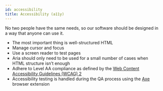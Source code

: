 ```yaml
---
id: accessibility
title: Accessibility (a11y)
---
```


No two people have the same needs, so our software should be designed in a way that anyone can use it.

* The most important thing is well-structured HTML
* Manage cursor and focus
* Use a screen reader to test pages
* Aria should only need to be used for a small number of cases when HTML structure isn’t enough
* Adhere to Level AA compliance as defined by the [Web Content Accessibility Guidelines (WCAG) 2](https://www.w3.org/WAI/WCAG2AA-Conformance)
* Accessibility testing is handled during the QA process using the [Axe](https://www.deque.com/axe/) browser extension
